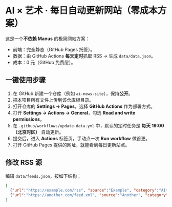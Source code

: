 # AI × 艺术 · 每日自动更新网站（零成本方案）

这是一个**不依赖 Manus** 的极简网站方案：
- 前端：完全静态（GitHub Pages 托管）。
- 数据：由 GitHub Actions **每天定时**抓取 RSS → 生成 `data/data.json`。
- 成本：0 元（GitHub 免费层）。

## 一键使用步骤
1. 在 GitHub 新建一个仓库（例如 `ai-news-site`），保持**公开**。
2. 把本项目所有文件上传到该仓库根目录。
3. 打开仓库的 **Settings → Pages**，选择 **GitHub Actions** 作为部署方式。
4. 打开 **Settings → Actions → General**，勾选 **Read and write permissions**。
5. 在 `.github/workflows/update-data.yml` 中，默认的定时任务是 **每天 19:00（北京时区）** 自动更新。
6. 提交后，进入 **Actions** 标签页，手动点一次 **Run workflow** 做首更。
7. 打开 GitHub Pages 提供的网址，就能看到每日更新站点。

## 修改 RSS 源
编辑 `data/feeds.json`，按如下结构：
```json
[
  {"url":"https://example.com/rss", "source":"Example", "category":"AI×艺术"},
  {"url":"https://another.com/feed.xml", "source":"Another", "category":"AI×教育"}
]
